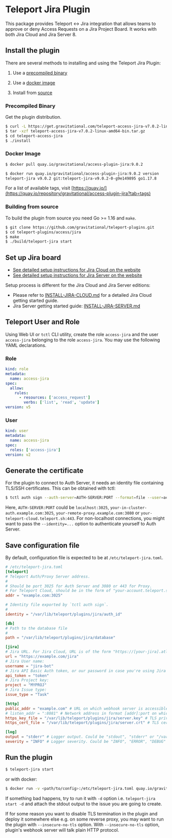 # Teleport Jira Plugin

This package provides Teleport <-> Jira integration that allows teams to approve
or deny Access Requests on a Jira Project Board. It works with both Jira Cloud
and Jira Server 8.

## Install the plugin

There are several methods to installing and using the Teleport Jira Plugin:

1. Use a [precompiled binary](#precompiled-binary)

2. Use a [docker image](#docker-image)

3. Install from [source](#building-from-source)

### Precompiled Binary

Get the plugin distribution.

```bash
$ curl -L https://get.gravitational.com/teleport-access-jira-v7.0.2-linux-amd64-bin.tar.gz
$ tar -xzf teleport-access-jira-v7.0.2-linux-amd64-bin.tar.gz
$ cd teleport-access-jira
$ ./install
```

### Docker Image
```bash
$ docker pull quay.io/gravitational/access-plugin-jira:9.0.2
```

```bash
$ docker run quay.io/gravitational/access-plugin-jira:9.0.2 version
teleport-jira v9.0.2 git:teleport-jira-v9.0.2-0-g9e149895 go1.17.8
```

For a list of available tags, visit [https://quay.io/](https://quay.io/repository/gravitational/access-plugin-jira?tab=tags)

### Building from source

To build the plugin from source you need Go >= 1.16 and `make`.

```bash
$ git clone https://github.com/gravitational/teleport-plugins.git
$ cd teleport-plugins/access/jira
$ make
$ ./build/teleport-jira start
```

## Set up Jira board

- [See detailed setup instructions for Jira Cloud on the website](https://goteleport.com/teleport/docs/enterprise/workflow/ssh_approval_jira_cloud/)
- [See detailed setup instructions for Jira Server on the website](https://goteleport.com/teleport/docs/enterprise/workflow/ssh_approval_jira_server/)

Setup process is different for the Jira Cloud and Jira Server editions:

- Please refer to [INSTALL-JIRA-CLOUD.md](./INSTALL-JIRA-CLOUD.md) for a
  detailed Jira Cloud getting started guide.
- Jira Server getting started guide:
  [INSTALL-JIRA-SERVER.md](./INSTALL-JIRA-SERVER.md)

## Teleport User and Role

Using Web UI or `tctl` CLI utility, create the role `access-jira` and the user `access-jira` belonging to the role `access-jira`. You may use the following YAML declarations.

### Role

```yaml
kind: role
metadata:
  name: access-jira
spec:
  allow:
    rules:
      - resources: ['access_request']
        verbs: ['list', 'read', 'update']
version: v5
```

### User

```yaml
kind: user
metadata:
  name: access-jira
spec:
  roles: ['access-jira']
version: v2
```

## Generate the certificate

For the plugin to connect to Auth Server, it needs an identity file containing TLS/SSH certificates. This can be obtained with tctl:

```bash
$ tctl auth sign --auth-server=AUTH-SERVER:PORT --format=file --user=access-jira --out=/var/lib/teleport/plugins/jira/auth_id --ttl=8760h
```

Here, `AUTH-SERVER:PORT` could be `localhost:3025`, `your-in-cluster-auth.example.com:3025`, `your-remote-proxy.example.com:3080` or `your-teleport-cloud.teleport.sh:443`. For non-localhost connections, you might want to pass the `--identity=...` option to authenticate yourself to Auth Server.

## Save configuration file

By default, configuration file is expected to be at `/etc/teleport-jira.toml`.

```toml
# /etc/teleport-jira.toml
[teleport]
# Teleport Auth/Proxy Server address.
#
# Should be port 3025 for Auth Server and 3080 or 443 for Proxy.
# For Teleport Cloud, should be in the form of "your-account.teleport.sh:443".
addr = "example.com:3025"

# Identity file exported by `tctl auth sign`.
#
identity = "/var/lib/teleport/plugins/jira/auth_id"

[db]
# Path to the database file
#
path = "/var/lib/teleport/plugins/jira/database"

[jira]
# Jira URL. For Jira Cloud, URL is of the form "https://[your-jira].atlassian.net":
url = "https://example.com/jira"
# Jira User name:
username = "jira-bot"
# Jira API Basic Auth token, or our password in case you're using Jira Server:
api_token = "token"
# Jira Project key:
project = "MYPROJ"
# Jira Issue type:
issue_type = "Task"

[http]
public_addr = "example.com" # URL on which webhook server is accessible externally, e.g. [https://]teleport-jira.example.com
# listen_addr = ":8081" # Network address in format [addr]:port on which webhook server listens, e.g. 0.0.0.0:443
https_key_file = "/var/lib/teleport/plugins/jira/server.key" # TLS private key
https_cert_file = "/var/lib/teleport/plugins/jira/server.crt" # TLS certificate

[log]
output = "stderr" # Logger output. Could be "stdout", "stderr" or "/var/lib/teleport/jira.log"
severity = "INFO" # Logger severity. Could be "INFO", "ERROR", "DEBUG" or "WARN".
```

## Run the plugin

```bash
$ teleport-jira start
```

or with docker:

```bash
$ docker run -v <path/to/config>:/etc/teleport-jira.toml quay.io/gravitational/access-plugin-jira:9.0.2 start
```

If something bad happens, try to run it with `-d` option i.e. `teleport-jira start -d` and attach the stdout output to the issue you are going to create.

If for some reason you want to disable TLS termination in the plugin and deploy it somewhere else e.g. on some reverse proxy, you may want to run the plugin with `--insecure-no-tls` option. With `--insecure-no-tls` option, plugin's webhook server will talk plain HTTP protocol.


